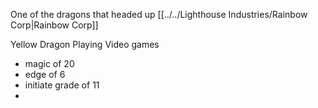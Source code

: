 One of the dragons that headed up [[../../Lighthouse Industries/Rainbow Corp|Rainbow Corp]]

Yellow Dragon
Playing Video games
- magic of 20
- edge of 6
- initiate grade of 11
- 